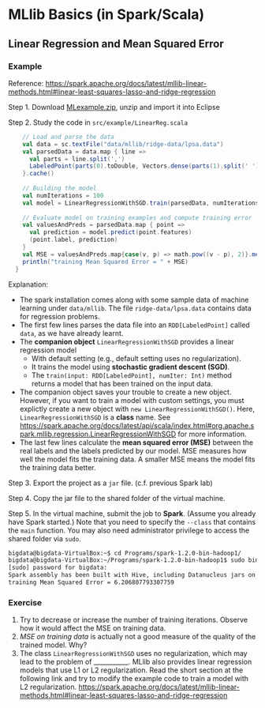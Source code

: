 # MLlib Basics (in Spark/Scala)

## Linear Regression and Mean Squared Error

### Example

Reference: https://spark.apache.org/docs/latest/mllib-linear-methods.html#linear-least-squares-lasso-and-ridge-regression

Step 1. Download [MLexample.zip](MLexample.zip), unzip and import it into Eclipse

Step 2. Study the code in `src/example/LinearReg.scala`

```scala
    // Load and parse the data
	val data = sc.textFile("data/mllib/ridge-data/lpsa.data")
	val parsedData = data.map { line =>
	  val parts = line.split(',')
	  LabeledPoint(parts(0).toDouble, Vectors.dense(parts(1).split(' ').map(_.toDouble)))
	}.cache()
	
	// Building the model
	val numIterations = 100
	val model = LinearRegressionWithSGD.train(parsedData, numIterations)
	
	// Evaluate model on training examples and compute training error
	val valuesAndPreds = parsedData.map { point =>
	  val prediction = model.predict(point.features)
	  (point.label, prediction)
	}
	val MSE = valuesAndPreds.map{case(v, p) => math.pow((v - p), 2)}.mean()
	println("training Mean Squared Error = " + MSE)
  }
  ```
  Explanation:
  + The spark installation comes along with some sample data of machine learning under `data/mllib`. The file `ridge-data/lpsa.data` contains data for regression problems.
  + The first few lines parses the data file into an `RDD[LabeledPoint]` called `data`, as we have already learnt.
  + The **companion object** `LinearRegressionWithSGD` provides a linear regression model
    * With default setting (e.g., default setting uses no regularization).
    * It trains the model using **stochastic gradient descent (SGD)**.
    * The `train(input: RDD[LabeledPoint], numIter: Int)` method returns a model that has been trained on the input data.
  + The companion object saves your trouble to create a new object. However, if you want to train a model with custom settings, you must explictly create a new object with `new LinearRegressionWithSGD()`. Here, `LinearRegressionWithSGD` is a **class** name.  See https://spark.apache.org/docs/latest/api/scala/index.html#org.apache.spark.mllib.regression.LinearRegressionWithSGD for more information.
  + The last few lines calculate the **mean squared error (MSE)** between the real labels and the labels predicted by our model. MSE measures how well the model fits the training data. A smaller MSE means the model fits the training data better.
 
Step 3. Export the project as a `jar` file. (c.f. previous Spark lab)

Step 4. Copy the jar file to the shared folder of the virtual machine.

Step 5. In the virtual machine, submit the job to **Spark**. (Assume you already have Spark started.) Note that you need to specify the `--class` that contains the `main` function. You may also need administrator privilege to access the shared folder via `sudo`.

```bash
bigdata@bigdata-VirtualBox:~$ cd Programs/spark-1.2.0-bin-hadoop1/
bigdata@bigdata-VirtualBox:~/Programs/spark-1.2.0-bin-hadoop1$ sudo bin/spark-submit --class "example.LinearReg" --master spark://localhost:7077 /media/sf_vmshared/MLexample.jar
[sudo] password for bigdata: 
Spark assembly has been built with Hive, including Datanucleus jars on classpath
training Mean Squared Error = 6.206807793307759
```

### Exercise
1. Try to decrease or increase the number of training iterations. Observe how it would affect the MSE on training data.
2. *MSE on training data* is actually not a good measure of the quality of the trained model. Why?
3. The class `LinearRegressionWithSGD` uses no regularization, which may lead to the problem of \_\_\_\_\_\_\_\_\_\_\_. 
MLlib also provides linear regression models that use L1 or L2 regularization. Read the short section at the following link and try to modify the example code to train a model with L2 regularization.
https://spark.apache.org/docs/latest/mllib-linear-methods.html#linear-least-squares-lasso-and-ridge-regression